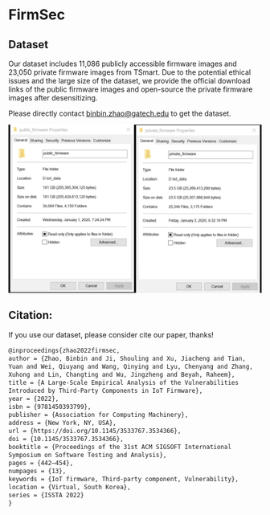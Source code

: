 # FirmSec

## Dataset
Our dataset includes 11,086 publicly accessible firmware images and 23,050 private firmware images from TSmart.  Due to the potential ethical issues and the large size of the dataset, we provide the official download links of the public firmware images and open-source the private firmware images after desensitizing.

Please directly contact binbin.zhao@gatech.edu to get the dataset.

![Dataset](Dataset.png)

## Citation:
If you use our dataset, please consider cite our paper, thanks!

```
@inproceedings{zhao2022firmsec,
author = {Zhao, Binbin and Ji, Shouling and Xu, Jiacheng and Tian, Yuan and Wei, Qiuyang and Wang, Qinying and Lyu, Chenyang and Zhang, Xuhong and Lin, Changting and Wu, Jingzheng and Beyah, Raheem},
title = {A Large-Scale Empirical Analysis of the Vulnerabilities Introduced by Third-Party Components in IoT Firmware},
year = {2022},
isbn = {9781450393799},
publisher = {Association for Computing Machinery},
address = {New York, NY, USA},
url = {https://doi.org/10.1145/3533767.3534366},
doi = {10.1145/3533767.3534366},
booktitle = {Proceedings of the 31st ACM SIGSOFT International Symposium on Software Testing and Analysis},
pages = {442–454},
numpages = {13},
keywords = {IoT firmware, Third-party component, Vulnerability},
location = {Virtual, South Korea},
series = {ISSTA 2022}
}
```